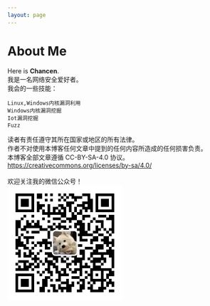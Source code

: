 ```yaml
---
layout: page
---
```


# About Me

Here is **Chancen**.<br/>
我是一名网络安全爱好者。<br/>
我会的一些技能：<br/>
```
Linux,Windows内核漏洞利用
​Windows内核漏洞挖掘
​Iot漏洞挖掘
​Fuzz
```
读者有责任遵守其所在国家或地区的所有法律。<br/>
作者不对使用本博客任何文章中提到的任何内容所造成的任何损害负责。<br/>
本博客全部文章遵循 CC-BY-SA-4.0 协议。<br/>
https://creativecommons.org/licenses/by-sa/4.0/<br/><br/>
欢迎关注我的微信公众号！<br/>
![qrcode_for_gh_9faed1326cfd_258](Images/qrcode_for_gh_9faed1326cfd_258.jpg)